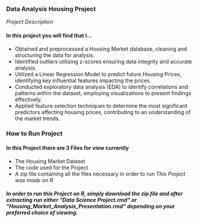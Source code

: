 ### Data Analysis Housing Project
_Project Description_
#### In this project you will find that I...
- Obtained and preprocessed a Housing Market database, cleaning and structuring the data for analysis.
- Identified outliers utilizing z-scores ensuring data integrity and accurate analysis.
- Utilized a Linear Regression Model to predict future Housing Prices, identifying key influential features impacting the prices.
- Conducted exploratory data analysis (EDA) to identify correlations and patterns within the dataset, employing visualizations to present findings effectively.
- Applied feature selection techniques to determine the most significant predictors affecting housing prices, contributing to an understanding of the market trends.

### How to Run Project
#### In this Project there are 3 Files for view currently
- The Housing Market Dataset
- The code used for the Project
- A zip file containing all the files necessary in order to run
  _This Project was made on R_

##### In order to run this Project on R, simply download the zip file and after extracting run either "Data Science Project.rmd" or "Housing_Market_Analysis_Presentation.rmd" depending on your preferred choice of viewing.
